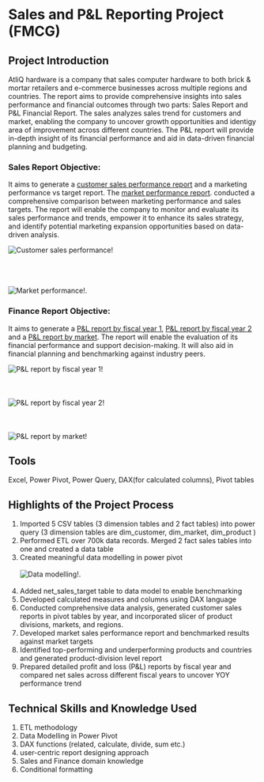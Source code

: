 # Sales and P&L Reporting Project (FMCG)
## Project Introduction
AtliQ hardware is a company that sales computer hardware to both brick & mortar retailers and e-commerce businesses across multiple regions and countries. The report aims to provide comprehensive insights into sales performance and financial outcomes through two parts: Sales Report and P&L Financial Report. The sales analyzes sales trend for customers and market, enabling the company to uncover growth opportunities and identigy area of improvement across different countries. The P&L report will provide in-depth insight of its financial performance and aid in data-driven financial planning and budgeting.

### Sales Report Objective:
It aims to generate a [customer sales performance report](https://github.com/Mickey-lucky/Sales_PL_Reporting_Project-Excel-Power-Pivot-/blob/main/Hardware%20Sales%20reporting_Mengya%20Wu%E2%80%94%E2%80%94final.pdf) and a marketing performance vs target report. The [market performance report](https://github.com/user-attachments/assets/a91fb2bf-7147-4c47-8d29-b0af5cf9e188). conducted a comprehensive comparison between marketing performance and sales targets.   The report will enable the company to monitor and evaluate its sales performance and trends, empower it to enhance its sales strategy, and identify potential marketing expansion opportunities based on data-driven analysis.

![Customer sales performance!](https://github.com/user-attachments/assets/54c9c309-e3e6-4e54-a733-b646cc2427f7)<br><br><br><br>

![Market performance!](https://github.com/user-attachments/assets/a91fb2bf-7147-4c47-8d29-b0af5cf9e188).

### Finance Report Objective:
It aims to generate a [P&L report by fiscal year 1](https://github.com/user-attachments/assets/92f108b3-1d5e-434f-a592-85021c241176), [P&L report by fiscal year 2](https://github.com/user-attachments/assets/9323715f-c57d-4984-b922-375401de209e) and a [P&L report by market](https://github.com/user-attachments/assets/5c72148e-0790-481e-8996-4760ffedbf05). The report will enable the evaluation of its financial performance and support decision-making. It will also aid in financial planning and benchmarking against industry peers.

![P&L report by fiscal year 1!](https://github.com/user-attachments/assets/92f108b3-1d5e-434f-a592-85021c241176)<br><br><br><br>
![P&L report by fiscal year 2!](https://github.com/user-attachments/assets/9323715f-c57d-4984-b922-375401de209e)<br><br><br><br>
![P&L report by market!](https://github.com/user-attachments/assets/5c72148e-0790-481e-8996-4760ffedbf05)
## Tools 
Excel, Power Pivot, Power Query, DAX(for calculated columns), Pivot tables

## Highlights of the Project Process
1. Imported 5 CSV tables (3 dimension tables and 2 fact tables) into power query (3 dimension tables are dim_customer, dim_market, dim_product )
2. Performed ETL over 700k data records. Merged 2 fact sales tables into one and created a data table
3. Created meaningful data modelling in power pivot <br><br> ![Data modelling!](https://github.com/user-attachments/assets/fc4a9616-fd7a-4829-b584-1376f508978c).<br><br>
4. Added net_sales_target table to data model to enable benchmarking
5. Developed calculated measures and columns using DAX language 
6. Conducted comprehensive data analysis, generated customer sales reports in pivot tables by year, and incorporated slicer of product divisions, markets, and regions.
7. Developed market sales performance report and benchmarked results against market targets 
8. Identified top-performing and underperforming products and countries and generated product-division level report
9. Prepared detailed profit and loss (P&L) reports by fiscal year and compared net sales across different fiscal years to uncover YOY performance trend


## Technical Skills and Knowledge Used
1. ETL methodology
2. Data Modelling in Power Pivot
3. DAX functions (related, calculate, divide, sum etc.)
4. user-centric report designing approach
5. Sales and Finance domain knowledge
6. Conditional formatting


